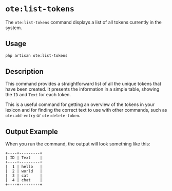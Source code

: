 # `ote:list-tokens`

The `ote:list-tokens` command displays a list of all tokens currently in the system.

## Usage

```bash
php artisan ote:list-tokens
```

## Description

This command provides a straightforward list of all the unique tokens that have been created. It presents the information in a simple table, showing the `ID` and `Text` for each token.

This is a useful command for getting an overview of the tokens in your lexicon and for finding the correct text to use with other commands, such as `ote:add-entry` or `ote:delete-token`.

## Output Example

When you run the command, the output will look something like this:

```
+----+---------+
| ID | Text    |
+----+---------+
|  1 | hello   |
|  2 | world   |
|  3 | cat     |
|  4 | chat    |
+----+---------+
```
